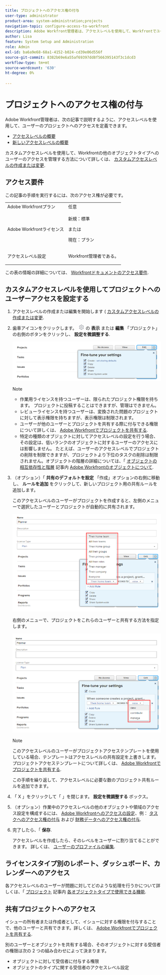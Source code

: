```yaml
---
title: プロジェクトへのアクセス権の付与
user-type: administrator
product-area: system-administration;projects
navigation-topic: configure-access-to-workfront
description: Adobe Workfront管理者は、アクセスレベルを使用して、Workfrontでユーザーのプロジェクトへのアクセスを定義できます。
author: Lisa
feature: System Setup and Administration
role: Admin
exl-id: ba6a9e68-68a1-4152-b024-cd39e06d556f
source-git-commit: 8382b69e6a55af69397dd8f566395143f3c1dcd3
workflow-type: tm+mt
source-wordcount: '630'
ht-degree: 0%

---
```


# プロジェクトへのアクセス権の付与

<!-- Audited: 12/2023 -->

Adobe Workfront管理者は、次の記事で説明するように、アクセスレベルを使用して、ユーザーのプロジェクトへのアクセスを定義できます。
* [アクセスレベルの概要](../../../administration-and-setup/add-users/access-levels-and-object-permissions/access-levels-overview.md)
* [新しいアクセスレベルの概要](/help/quicksilver/administration-and-setup/add-users/how-access-levels-work/access-level-overview.md)

カスタムアクセスレベルを使用して、Workfrontの他のオブジェクトタイプへのユーザーのアクセスを管理する方法について詳しくは、 [カスタムアクセスレベルの作成または変更](../../../administration-and-setup/add-users/configure-and-grant-access/create-modify-access-levels.md).

## アクセス要件

この記事の手順を実行するには、次のアクセス権が必要です。

<table style="table-layout:auto"> 
 <col> 
 <col> 
 <tbody> 
  <tr> 
   <td role="rowheader">Adobe Workfrontプラン</td> 
   <td>任意</td> 
  </tr> 
    <tr> 
   <td role="rowheader">Adobe Workfrontライセンス</td> 
   <td> <p>新規：標準 </p>
 <p>または</p> 
<p>現在：プラン </p> 
</td> 
  </tr>

<tr> 
   <td role="rowheader">アクセスレベル設定</td> 
   <td> <p>Workfront管理者である。</p> </td> 
  </tr> 
 </tbody> 
</table>

この表の情報の詳細については、 [Workfrontドキュメントのアクセス要件](/help/quicksilver/administration-and-setup/add-users/access-levels-and-object-permissions/access-level-requirements-in-documentation.md).

## カスタムアクセスレベルを使用してプロジェクトへのユーザーアクセスを設定する

1. アクセスレベルの作成または編集を開始します ( [カスタムアクセスレベルの作成または変更](../../../administration-and-setup/add-users/configure-and-grant-access/create-modify-access-levels.md).
1. 歯車アイコンをクリックします。 ![](assets/gear-icon-settings.png) の **表示** または **編集** 「プロジェクト」の右側のボタンをクリックし、 **設定を微調整する**.

   ![](assets/planner-fine-tune-your-settings-with-copy-projects.png)

   >[!NOTE]
   >
   >* 作業用ライセンスを持つユーザーは、限られたプロジェクト権限を持ちます。 プロジェクトに投稿することはできますが、管理はできません。
   >* レビューライセンスを持つユーザーは、変換された問題のプロジェクトに対して表示権限を持ちますが、表示権限は制限されます。
   >* ユーザーが他のユーザーとプロジェクトを共有する際に付与できる権限について詳しくは、 [Adobe Workfrontでプロジェクトを共有する](../../../workfront-basics/grant-and-request-access-to-objects/share-a-project.md).
   >* 特定の種類のオブジェクトに対してアクセスレベルの設定を行う場合、その設定は、低いランクのオブジェクトに対するユーザーのアクセスには影響しません。 たとえば、ユーザーのアクセスレベルでプロジェクトの削除を制限できますが、プロジェクトより下位のタスクの削除は制限されません。オブジェクトの階層の詳細については、「 [オブジェクトの相互依存性と階層](../../../workfront-basics/navigate-workfront/workfront-navigation/understand-objects.md#understanding-interdependency-and-hierarchy-of-objects) 記事内 [Adobe Workfrontのオブジェクトについて](../../../workfront-basics/navigate-workfront/workfront-navigation/understand-objects.md).

1. （オプション）「 **共有のデフォルトを設定** 「作成」オプションの右側に移動し、 **ルールを追加** をクリックして、新しいプロジェクト用の共有ルールを追加します。

   このアクセスレベルのユーザーがプロジェクトを作成すると、左側のメニューで選択したユーザーとプロジェクトが自動的に共有されます。

   ![](assets/project-sharing-menu.png)

   右側のメニューで、プロジェクトをこれらのユーザーと共有する方法を指定します。

   ![](assets/project-sharing-right-menu.png)

   >[!NOTE]
   >
   >このアクセスレベルのユーザーがプロジェクトアクセステンプレートを使用している場合、テンプレートはアクセスレベルの共有設定を上書きします。 プロジェクトアクセステンプレートについて詳しくは、 [Adobe Workfrontでプロジェクトを共有する](../../../workfront-basics/grant-and-request-access-to-objects/share-a-project.md).

   この手順を繰り返して、アクセスレベルに必要な数のプロジェクト共有ルールを追加できます。

1. 「 X 」をクリックして「 」を閉じます。 **設定を微調整する** ボックス。
1. （オプション）作業中のアクセスレベルの他のオブジェクトや領域のアクセス設定を構成するには、 [Adobe Workfrontへのアクセスの設定](../../../administration-and-setup/add-users/configure-and-grant-access/configure-access.md)、例： [タスクへのアクセス権の付与](../../../administration-and-setup/add-users/configure-and-grant-access/grant-access-tasks.md) および [財務データへのアクセス権の付与](../../../administration-and-setup/add-users/configure-and-grant-access/grant-access-financial.md).
1. 完了したら、「 **保存**.

   アクセスレベルを作成したら、そのレベルをユーザーに割り当てることができます。 詳しくは、 [ユーザーのプロファイルの編集](../../../administration-and-setup/add-users/create-and-manage-users/edit-a-users-profile.md).

## ライセンスタイプ別のレポート、ダッシュボード、カレンダーへのアクセス

各アクセスレベルのユーザーが問題に対してどのような処理を行うかについて詳しくは、「 [プロジェクト](../../../administration-and-setup/add-users/access-levels-and-object-permissions/functionality-available-for-each-object-type.md#projects) 記事内 [各オブジェクトタイプで使用できる機能](../../../administration-and-setup/add-users/access-levels-and-object-permissions/functionality-available-for-each-object-type.md).

## 共有プロジェクトへのアクセス

イシューの所有者または作成者として、イシューに対する権限を付与することで、他のユーザーと共有できます。詳しくは、 [Adobe Workfrontでプロジェクトを共有する](../../../workfront-basics/grant-and-request-access-to-objects/share-a-project.md).

<!--
If you make changes here, make them also in the "Grant access to" articles where this snippet had to be converted to text:
* reports, dashboards, and calendars
* financial data
* issue
-->

別のユーザーとオブジェクトを共有する場合、そのオブジェクトに対する受信者の権限は次の 2 つの組み合わせによって決まります。

* オブジェクトに対して受信者に付与する権限
* オブジェクトのタイプに関する受信者のアクセスレベル設定
